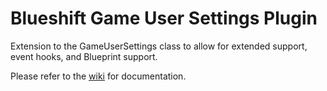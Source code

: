 # Blueshift Game User Settings Plugin
Extension to the GameUserSettings class to allow for extended support, event hooks, and Blueprint support.

Please refer to the [wiki](https://github.com/Luna-Blueshift/BlueshiftGameSettings/wiki) for documentation.
